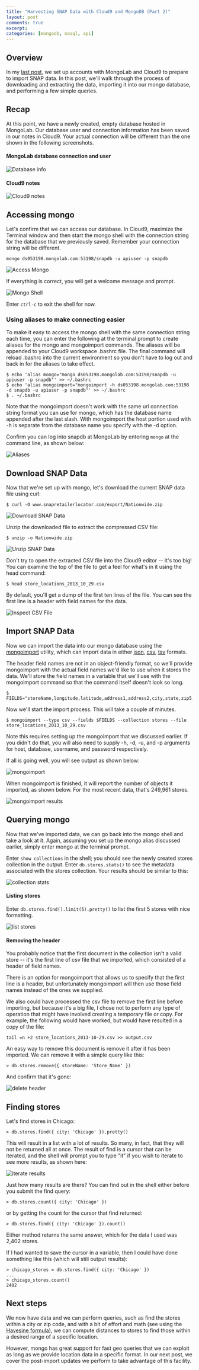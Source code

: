 ```yaml
---
title: "Harvesting SNAP Data with Cloud9 and MongoDB (Part 2)"
layout: post
comments: true
excerpt:
categories: [mongodb, nosql, api]
---
```


## Overview

In my [last post](/2013/11/15/harvesting-snap-data-with-cloud9-and-mongodb-part-1/), we set up accounts with MongoLab and Cloud9 to prepare to import SNAP data. In this post, we'll walk through the process of downloading and extracting the data, importing it into our mongo database, and performing a few simple queries.

## Recap

At this point, we have a newly created, empty database hosted in MongoLab. Our database user and connection information has been saved in our notes in Cloud9. Your actual connection will be different than the one shown in the following screenshots.

#### MongoLab database connection and user

![Database info](/assets/img/snap/mongolab-import-snap.png "Database info")

#### Cloud9 notes

![Cloud9 notes](/assets/img/snap/mongolab-create-db-7.png "Cloud9 notes")

## Accessing mongo

Let's confirm that we can access our database. In Cloud9, maximize the Terminal window and then start the mongo shell with the connection string for the database that we previously saved. Remember your connection string will be different.

```
mongo ds053198.mongolab.com:53198/snapdb -u apiuser -p snapdb
```

![Access Mongo](/assets/img/snap/mongolab-import-snap-02.png "Access Mongo")

If everything is correct, you will get a welcome message and prompt.

![Mongo Shell](/assets/img/snap/mongolab-import-snap-03.png "Mongo Shell")

Enter `ctrl-c` to exit the shell for now.

### Using aliases to make connecting easier

To make it easy to access the mongo shell with the same connection string each time, you can enter the following at the terminal prompt to create aliases for the mongo and mongoimport commands. The aliases will be appended to your Cloud9 workspace .bashrc file. The final command will reload .bashrc into the current environment so you don't have to log out and back in for the aliases to take effect.

    $ echo 'alias mongo="mongo ds053198.mongolab.com:53198/snapdb -u apiuser -p snapdb"' >> ~/.bashrc
    $ echo 'alias mongoimport="mongoimport -h ds053198.mongolab.com:53198 -d snapdb -u apiuser -p snapdb"' >> ~/.bashrc
    $ . ~/.bashrc

Note that the mongoimport doesn't work with the same url connection string format you can use for mongo, which has the database name appended after the last slash. With mongoimport the host portion used with -h is separate from the database name you specify with the -d option.

Confirm you can log into snapdb at MongoLab by entering `mongo` at the command line, as shown below:

![Aliases](/assets/img/snap/mongolab-import-snap-08.png "Aliases")

## Download SNAP Data

Now that we're set up with mongo, let's download the current SNAP data file using curl:

    $ curl -O www.snapretailerlocator.com/export/Nationwide.zip

![Download SNAP Data](/assets/img/snap/mongolab-import-snap-04.png "Download SNAP Data")

Unzip the downloaded file to extract the compressed CSV file:

    $ unzip -o Nationwide.zip

![Unzip SNAP Data](/assets/img/snap/mongolab-import-snap-05.png "Unzip SNAP Data")

Don't try to open the extracted CSV file into the Cloud9 editor -- it's too big! You can examine the top of the file to get a feel for what's in it using the head command:

    $ head store_locations_2013_10_29.csv

By default, you'll get a dump of the first ten lines of the file. You can see the first line is a header with field names for the data.

![Inspect CSV File](/assets/img/snap/mongolab-import-snap-06.png "Inspect CSV file")

## Import SNAP Data

Now we can import the data into our mongo database using the [mongoimport](https://docs.mongodb.org/manual/reference/program/mongoimport/#bin.mongoimport) utility, which can import data in either [json](https://json.org/), [csv](https://en.wikipedia.org/wiki/Comma-separated_values), [tsv](https://en.wikipedia.org/wiki/Tab-separated_values) formats.

The header field names are not in an object-friendly format, so we'll provide mongoimport with the actual field names we'd like to use when it stores the data. We'll store the field names in a variable that we'll use with the mongoimport command so that the command itself doesn't look so long.

    $ FIELDS="storeName,longitude,latitude,address1,address2,city,state,zip5,zip4,county"

Now we'll start the import process. This will take a couple of minutes.

    $ mongoimport --type csv --fields $FIELDS --collection stores --file store_locations_2013_10_29.csv

Note this requires setting up the mongoimport that we discussed earlier. If you didn't do that, you will also need to supply -h, -d, -u, and -p arguments for host, database, username, and password respectively.

If all is going well, you will see output as shown below:

![mongoimport](/assets/img/snap/mongolab-import-snap-09.png "mongoimport")

When mongoimport is finished, it will report the number of objects it imported, as shown below. For the most recent data, that's 249,961 stores.

![mongoimport results](/assets/img/snap/mongolab-import-snap-10.png "mongoimport results")

## Querying mongo

Now that we've imported data, we can go back into the mongo shell and take a look at it. Again, assuming you set up the mongo alias discussed earlier, simply enter mongo at the terminal prompt.

Enter `show collections` in the shell; you should see the newly created stores collection in the output. Enter `db.stores.stats()` to see the metadata associated with the stores collection. Your results should be similar to this:

![collection stats](/assets/img/snap/mongolab-import-snap-11.png "collection stats")

#### Listing stores

Enter `db.stores.find().limit(5).pretty()` to list the first 5 stores with nice formatting.

![list stores](/assets/img/snap/mongolab-import-snap-12.png "list stores")

#### Removing the header

You probably notice that the first document in the collection isn't a valid store -- it's the first line of csv file that we imported, which consisted of a header of field names.

There is an option for mongoimport that allows us to specify that the first line is a header, but unfortunately mongoimport will then use those field names instead of the ones we supplied.

We also could have processed the csv file to remove the first line before importing, but because it's a big file, I chose not to perform any type of operation that might have involved creating a temporary file or copy. For example, the following would have worked, but would have resulted in a copy of the file:

    tail =n +2 store_locations_2013-10-29.csv >> output.csv

An easy way to remove this document is remove it after it has been imported. We can remove it with a simple query like this:

    > db.stores.remove({ storeName: 'Store_Name' })

And confirm that it's gone:

![delete header](/assets/img/snap/mongolab-import-snap-13.png "delete header")

## Finding stores

Let's find stores in Chicago:

    > db.stores.find({ city: 'Chicago' }).pretty()

This will result in a list with a lot of results. So many, in fact, that they will not be returned all at once. The result of find is a cursor that can be iterated, and the shell will prompt you to type "it" if you wish to iterate to see more results, as shown here:

![iterate results](/assets/img/snap/mongolab-import-snap-14.png "iterate results")

Just how many results are there? You can find out in the shell either before you submit the find query:

    > db.stores.count({ city: 'Chicago' })

or by getting the count for the cursor that find returned:

    > db.stores.find({ city: 'Chicago' }).count()

Either method returns the same answer, which for the data I used was 2,402 stores.

If I had wanted to save the cursor in a variable, then I could have done something like this (which will still output results):

    > chicago_stores = db.stores.find({ city: 'Chicago' })
    ...
    > chicago_stores.count()
    2402


## Next steps

We now have data and we can perform queries, such as find the stores within a city or zip code, and with a bit of effort and math (see using the [Havesine formula](https://www.movable-type.co.uk/scripts/latlong.html)), we can compute distances to stores to find those within a desired range of a specific location.

However, mongo has great support for fast geo queries that we can exploit as long as we provide location data in a specific format. In our next post, we cover the post-import updates we perform to take advantage of this facility.
